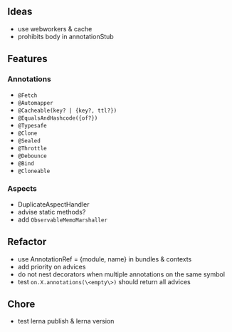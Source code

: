 ## Ideas
- use webworkers & cache
- prohibits body in annotationStub 

## Features
### Annotations
- `@Fetch`
- `@Automapper`
- `@Cacheable(key? | {key?, ttl?})`
- `@EqualsAndHashcode({of?})`
- `@Typesafe`
- `@Clone`
- `@Sealed`
- `@Throttle`
- `@Debounce`
- `@Bind`
- `@Cloneable`

### Aspects
 - DuplicateAspectHandler
 - advise static methods?
 - add `ObservableMemoMarshaller`
 
## Refactor
- use AnnotationRef = {module, name} in bundles & contexts
- add priority on advices
- do not nest decorators when multiple annotations on the same symbol
- test `on.X.annotations(\<empty\>)` should return all advices


## Chore
- test lerna publish & lerna version
